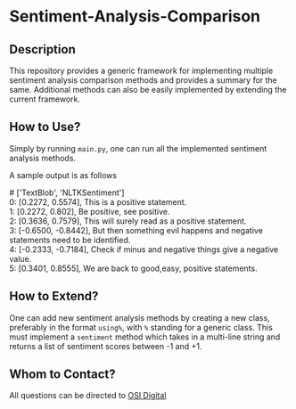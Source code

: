 # Sentiment-Analysis-Comparison

## Description

This repository provides a generic framework for implementing multiple sentiment analysis
comparison methods and provides a summary for the same. Additional methods can also
be easily implemented by extending the current framework.

## How to Use?

Simply by running `main.py`, one can run all the implemented sentiment analysis methods.

A sample output is as follows

\# ['TextBlob', 'NLTKSentiment']  
0: [0.2272, 0.5574], This is a positive statement.  
1: [0.2272, 0.802], Be positive, see positive.  
2: [0.3636, 0.7579], This will surely read as a positive statement.  
3: [-0.6500, -0.8442], But then something evil happens and negative statements need to be identified.  
4: [-0.2333, -0.7184], Check if minus and negative things give a negative value.  
5: [0.3401, 0.8555], We are back to good,easy, positive statements.  

## How to Extend?

One can add new sentiment analysis methods by creating a new class, preferably in the format 
`using%`, with `%` standing for a generic class. This must implement a `sentiment` method
which takes in a multi-line string and returns a list of sentiment scores between -1 and +1.

## Whom to Contact?

All questions can be directed to [OSI Digital](https://www.osidigital.com) 

